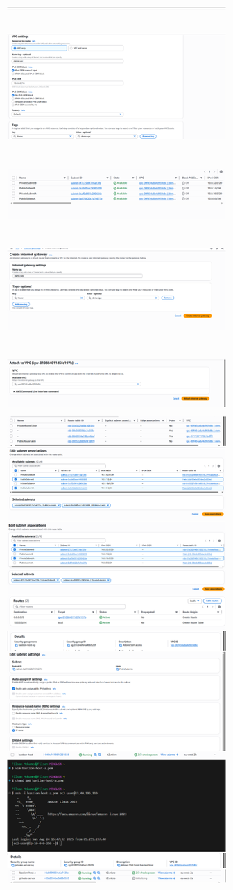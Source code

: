 

---
<br>

![pic 1](images/1-create-vpc.png)
<br>
---
<br>

![pic 2](images/2-created-subnets.png)
<br>
---
<br>

![pic 3](images/3-create-demo-igw.png)
<br>
---
<br>

![pic 4](images/4-attach-igw-to-vpc.png)
<br>
---

![pic 5](images/5-create-private-and-public-route-table.png)
![pic 6](images/6-associate-public-subnets-with-public-route-table.png)
![pic 7](images/7-Associate-Private-subnets-with-private-route-table.png)
![pic 8](images/8-add-routes-to-publicroutetable.png)
![pic 9](images/9-security-group-bastion-host.png)
![pic 10](images/10-enable-auto-assign-subnet.png)
![pic 11](images/11-created-bastion-host.png)
![pic 12](images/12-bastion-host-a-accessed-internet.png)
![pic 13](images/13-security-group-private-server.png)
![pic 14](images/14-created-private-server-ec2.png)
